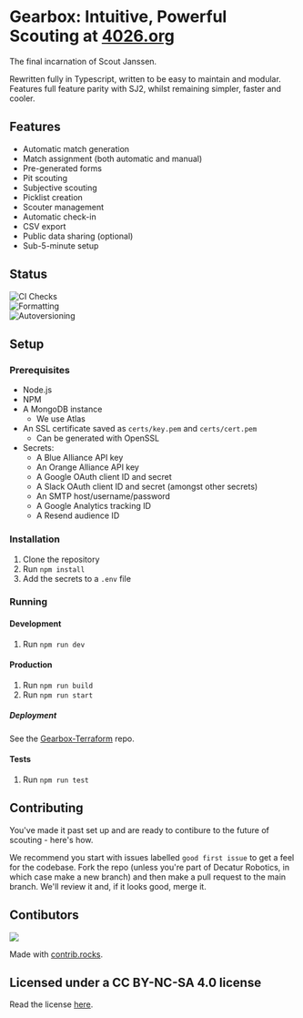 # Gearbox: Intuitive, Powerful Scouting at [4026.org](https://4026.org)

The final incarnation of Scout Janssen.

Rewritten fully in Typescript, written to be easy to maintain and modular.
Features full feature parity with SJ2, whilst remaining simpler, faster and cooler.

## Features

- Automatic match generation
- Match assignment (both automatic and manual)
- Pre-generated forms
- Pit scouting
- Subjective scouting
- Picklist creation
- Scouter management
- Automatic check-in
- CSV export
- Public data sharing (optional)
- Sub-5-minute setup

## Status

![CI Checks](https://github.com/Decatur-Robotics/Gearbox/actions/workflows/ci.yml/badge.svg)<br/>
![Formatting](https://github.com/Decatur-Robotics/Gearbox/actions/workflows/format.yml/badge.svg)<br/>
![Autoversioning](https://github.com/Decatur-Robotics/Gearbox/actions/workflows/increment_version.yml/badge.svg)

## Setup

### Prerequisites

- Node.js
- NPM
- A MongoDB instance
  - We use Atlas
- An SSL certificate saved as `certs/key.pem` and `certs/cert.pem`
  - Can be generated with OpenSSL
- Secrets:
  - A Blue Alliance API key
  - An Orange Alliance API key
  - A Google OAuth client ID and secret
  - A Slack OAuth client ID and secret (amongst other secrets)
  - An SMTP host/username/password
  - A Google Analytics tracking ID
  - A Resend audience ID

### Installation

1. Clone the repository
1. Run `npm install`
1. Add the secrets to a `.env` file

### Running

#### Development

1. Run `npm run dev`

#### Production

1. Run `npm run build`
1. Run `npm run start`

##### Deployment

See the [Gearbox-Terraform](https://github.com/Decatur-Robotics/Gearbox-Terraform) repo.

#### Tests

1. Run `npm run test`

## Contributing

You've made it past set up and are ready to contibure to the future of scouting - here's how.

We recommend you start with issues labelled `good first issue` to get a feel for the codebase. Fork the repo (unless you're part of Decatur Robotics, in which case make a new branch) and then make a pull request to the main branch. We'll review it and, if it looks good, merge it.

## Contibutors

<a href="https://github.com/Decatur-Robotics/Gearbox/graphs/contributors">
  <img src="https://contrib.rocks/image?repo=Decatur-Robotics/Gearbox" />
</a>

Made with [contrib.rocks](https://contrib.rocks).

## Licensed under a CC BY-NC-SA 4.0 license

Read the license [here](LICENSE.md).
